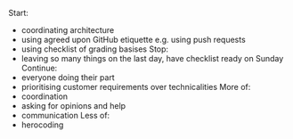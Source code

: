 Start:
- coordinating architecture
- using agreed upon GitHub etiquette e.g. using push requests
- using checklist of grading basises
Stop:
- leaving so many things on the last day, have checklist ready on Sunday
Continue:
- everyone doing their part
- prioritising customer requirements over technicalities
More of:
- coordination
- asking for opinions and help
- communication
Less of:
- herocoding
